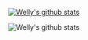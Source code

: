 [![Welly's github stats](https://github-readme-stats.vercel.app/api?username=wellyshen&show_icons=true&theme=react)](https://www.linkedin.com/in/welly-shen-8b43287a)

![Welly's github stats](https://github-readme-stats.vercel.app/api?username=wellyshen&show_icons=true&theme=react)

<!-- ### Hi there 👋

**wellyshen/wellyshen** is a ✨ _special_ ✨ repository because its `README.md` (this file) appears on your GitHub profile.

Here are some ideas to get you started:

- 🔭 I’m currently working on ...
- 🌱 I’m currently learning ...
- 👯 I’m looking to collaborate on ...
- 🤔 I’m looking for help with ...
- 💬 Ask me about ...
- 📫 How to reach me: ...
- 😄 Pronouns: ...
- ⚡ Fun fact: ...
-->
